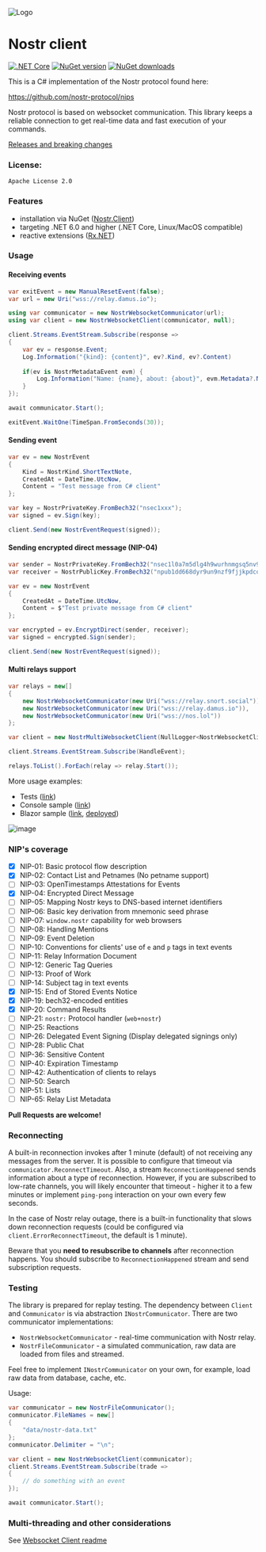 ![Logo](https://raw.githubusercontent.com/Marfusios/nostr-client/master/nostr.png)
# Nostr client 
[![.NET Core](https://github.com/Marfusios/nostr-client/actions/workflows/dotnet-core.yml/badge.svg)](https://github.com/Marfusios/nostr-client/actions/workflows/dotnet-core.yml) [![NuGet version](https://badge.fury.io/nu/Nostr.Client.svg)](https://badge.fury.io/nu/Nostr.Client) [![NuGet downloads](https://img.shields.io/nuget/dt/Nostr.Client)](https://www.nuget.org/packages/Nostr.Client)

This is a C# implementation of the Nostr protocol found here:

https://github.com/nostr-protocol/nips

Nostr protocol is based on websocket communication. 
This library keeps a reliable connection to get real-time data and fast execution of your commands. 

[Releases and breaking changes](https://github.com/Marfusios/nostr-client/releases)

### License: 
    Apache License 2.0

### Features

* installation via NuGet ([Nostr.Client](https://www.nuget.org/packages/Nostr.Client))
* targeting .NET 6.0 and higher (.NET Core, Linux/MacOS compatible)
* reactive extensions ([Rx.NET](https://github.com/Reactive-Extensions/Rx.NET))

### Usage

#### Receiving events

```csharp
var exitEvent = new ManualResetEvent(false);
var url = new Uri("wss://relay.damus.io");

using var communicator = new NostrWebsocketCommunicator(url);
using var client = new NostrWebsocketClient(communicator, null);

client.Streams.EventStream.Subscribe(response =>
{
    var ev = response.Event;
    Log.Information("{kind}: {content}", ev?.Kind, ev?.Content)
            
    if(ev is NostrMetadataEvent evm) {
        Log.Information("Name: {name}, about: {about}", evm.Metadata?.Name, evm.Metadata?.About);
    }
});

await communicator.Start();

exitEvent.WaitOne(TimeSpan.FromSeconds(30));
```

#### Sending event

```csharp
var ev = new NostrEvent
{
    Kind = NostrKind.ShortTextNote,
    CreatedAt = DateTime.UtcNow,
    Content = "Test message from C# client"
};

var key = NostrPrivateKey.FromBech32("nsec1xxx");
var signed = ev.Sign(key);

client.Send(new NostrEventRequest(signed));
```

#### Sending encrypted direct message (NIP-04)

```csharp
var sender = NostrPrivateKey.FromBech32("nsec1l0a7m5dlg4h9wurhnmgsq5nv9cqyvdwsutk4yf3w4fzzaqw7n80ssdfzkg");
var receiver = NostrPublicKey.FromBech32("npub1dd668dyr9un9nzf9fjjkpdcqmge584c86gceu7j97nsp4lj2pscs0xk075");

var ev = new NostrEvent
{
    CreatedAt = DateTime.UtcNow,
    Content = $"Test private message from C# client"
};

var encrypted = ev.EncryptDirect(sender, receiver);
var signed = encrypted.Sign(sender);

client.Send(new NostrEventRequest(signed));
```

#### Multi relays support

```csharp
var relays = new[]
{
    new NostrWebsocketCommunicator(new Uri("wss://relay.snort.social")),
    new NostrWebsocketCommunicator(new Uri("wss://relay.damus.io")),
    new NostrWebsocketCommunicator(new Uri("wss://nos.lol"))
};

var client = new NostrMultiWebsocketClient(NullLogger<NostrWebsocketClient>.Instance, relays);

client.Streams.EventStream.Subscribe(HandleEvent);

relays.ToList().ForEach(relay => relay.Start());
```

More usage examples:
* Tests ([link](tests/Nostr.Client.Tests))
* Console sample ([link](test_integration/Nostr.Client.Sample.Console/Program.cs))
* Blazor sample ([link](test_integration/Nostr.Client.Sample.Blazor), [deployed](https://nostrdebug.com))

![image](https://raw.githubusercontent.com/Marfusios/nostr-client/master/test_integration/Nostr.Client.Sample.Blazor/wwwroot/nostr-preview.png)

### NIP's coverage

- [x] NIP-01: Basic protocol flow description
- [x] NIP-02: Contact List and Petnames (No petname support)
- [ ] NIP-03: OpenTimestamps Attestations for Events
- [x] NIP-04: Encrypted Direct Message
- [ ] NIP-05: Mapping Nostr keys to DNS-based internet identifiers
- [ ] NIP-06: Basic key derivation from mnemonic seed phrase
- [ ] NIP-07: `window.nostr` capability for web browsers
- [ ] NIP-08: Handling Mentions
- [ ] NIP-09: Event Deletion
- [ ] NIP-10: Conventions for clients' use of `e` and `p` tags in text events
- [ ] NIP-11: Relay Information Document
- [ ] NIP-12: Generic Tag Queries
- [ ] NIP-13: Proof of Work
- [ ] NIP-14: Subject tag in text events
- [x] NIP-15: End of Stored Events Notice
- [x] NIP-19: bech32-encoded entities
- [x] NIP-20: Command Results
- [ ] NIP-21: `nostr:` Protocol handler (`web+nostr`)
- [ ] NIP-25: Reactions
- [ ] NIP-26: Delegated Event Signing (Display delegated signings only)
- [ ] NIP-28: Public Chat
- [ ] NIP-36: Sensitive Content
- [ ] NIP-40: Expiration Timestamp
- [ ] NIP-42: Authentication of clients to relays
- [ ] NIP-50: Search
- [ ] NIP-51: Lists
- [ ] NIP-65: Relay List Metadata

**Pull Requests are welcome!**

### Reconnecting

A built-in reconnection invokes after 1 minute (default) of not receiving any messages from the server. 
It is possible to configure that timeout via `communicator.ReconnectTimeout`. 
Also, a stream `ReconnectionHappened` sends information about a type of reconnection. 
However, if you are subscribed to low-rate channels, you will likely encounter that timeout - higher it to a few minutes or implement `ping-pong` interaction on your own every few seconds. 

In the case of Nostr relay outage, there is a built-in functionality that slows down reconnection requests 
(could be configured via `client.ErrorReconnectTimeout`, the default is 1 minute).

Beware that you **need to resubscribe to channels** after reconnection happens. You should subscribe to `ReconnectionHappened` stream and send subscription requests. 

### Testing

The library is prepared for replay testing. The dependency between `Client` and `Communicator` is via abstraction `INostrCommunicator`. There are two communicator implementations: 
* `NostrWebsocketCommunicator` - real-time communication with Nostr relay.
* `NostrFileCommunicator` - a simulated communication, raw data are loaded from files and streamed.

Feel free to implement `INostrCommunicator` on your own, for example, load raw data from database, cache, etc. 

Usage: 

```csharp
var communicator = new NostrFileCommunicator();
communicator.FileNames = new[]
{
    "data/nostr-data.txt"
};
communicator.Delimiter = "\n";

var client = new NostrWebsocketClient(communicator);
client.Streams.EventStream.Subscribe(trade =>
{
    // do something with an event
});

await communicator.Start();
```

### Multi-threading and other considerations

See [Websocket Client readme](https://github.com/Marfusios/websocket-client#multi-threading)
